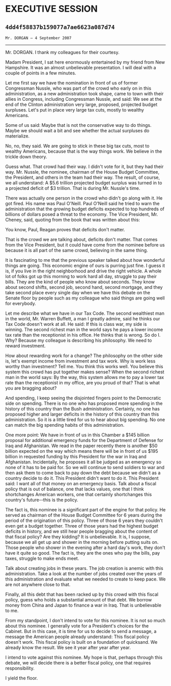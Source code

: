 # EXECUTIVE SESSION
## `4dd4f58837b159077a7ae6623a087d74`
`Mr. DORGAN — 4 September 2007`

---


Mr. DORGAN. I thank my colleagues for their courtesy.

Madam President, I sat here enormously entertained by my friend from 
New Hampshire. It was an almost unbelievable presentation. I will deal 
with a couple of points in a few minutes.

Let me first say we have the nomination in front of us of former 
Congressman Nussle, who was part of the crowd who early on in this 
administration, as a new administration took shape, came to town with 
their allies in Congress, including Congressman Nussle, and said: We 
see at the end of the Clinton administration very large, proposed, 
projected budget surpluses. Let's put in place very large tax cuts, 
mostly to wealthy Americans.

Some of us said: Maybe that is not the conservative way to do things. 
Maybe we should wait a bit and see whether the actual surpluses do 
materialize.

No, no, they said. We are going to stick in these big tax cuts, most 
to wealthy Americans, because that is the way things work. We believe 
in the trickle down theory.

Guess what. That crowd had their way. I didn't vote for it, but they 
had their way. Mr. Nussle, the nominee, chairman of the House Budget 
Committee, the President, and others in the team had their way. The 
result, of course, we all understand: A $5.6 trillion projected budget 
surplus was turned in to a projected deficit of $3 trillion. That is 
during Mr. Nussle's time.

There was actually one person in the crowd who didn't go along with 
it. He got fired. His name was Paul O'Neill. Paul O'Neill said he tried 
to warn the administration that the growing budget deficits expected to 
top hundreds of billions of dollars posed a threat to the economy. The 
Vice President, Mr. Cheney, said, quoting from the book that was 
written about this:




 You know, Paul, Reagan proves that deficits don't matter.


That is the crowd we are talking about, deficits don't matter. That 
comes from the Vice President, but it could have come from the nominee 
before us because it is all part of the same crowd, believing in the 
same thing.

It is fascinating to me that the previous speaker talked about how 
wonderful things are going. This economic engine of ours is purring 
just fine. I guess it is, if you live in the right neighborhood and 
drive the right vehicle. A whole lot of folks got up this morning to 
work hard all day, struggle to pay their bills. They are the kind of 
people who know about seconds. They know about second shifts, second 
job, second hand, second mortgage, and they take second place every 
single day when we have this debate on the Senate floor by people such 
as my colleague who said things are going well for everybody.



Let me describe what we have in our Tax Code. The second wealthiest 
man in the world, Mr. Warren Buffett, a man I greatly admire, said he 
thinks our Tax Code doesn't work at all. He said: If this is class war, 
my side is winning. The second richest man in the world says he pays a 
lower income tax rate than the receptionist in his office. He thinks 
that is wrong. So do I. Why? Because my colleague is describing his 
philosophy. We need to reward investment.

How about rewarding work for a change? The philosophy on the other 
side is, let's exempt income from investment and tax work. Why is work 
less worthy than investment? Tell me. You think this works well. You 
believe this system this crowd has put together makes sense? When the 
second richest man in the world says: By the way, this system allows me 
to pay a lower tax rate than the receptionist in my office, are you 
proud of that? That is what you are bragging about?


And spending, I keep seeing the disjointed fingers point to the 
Democratic side on spending. There is no one who has proposed more 
spending in the history of this country than the Bush administration. 
Certainly, no one has proposed higher and larger deficits in the 
history of this country than this administration. So it is a little 
tired for us to hear about big spending. No one can match the big 
spending habits of this administration.

One more point: We have in front of us in this Chamber a $145 billion 
proposal for additional emergency funds for the Department of Defense 
for Iraq and Afghanistan. We read in the paper recently there is 
another $50 billion expected on the way which means there will be in 
front of us $195 billion in requested funding by this President for the 
war in Iraq and Afghanistan. Incidentally, he proposes it all be judged 
as an emergency so none of it has to be paid for. So we will continue 
to send soldiers to war and then ask them to come back to pay down the 
debt because we didn't as a country decide to do it. This President 
didn't want to do it. This President said: I want all of that money on 
an emergency basis. Talk about a fiscal policy that is out of balance, 
one that lacks values, one that I think shortchanges American workers, 
one that certainly shortchanges this country's future--this is the 
policy.

The fact is, this nominee is a significant part of the engine for 
that policy. He served as chairman of the House Budget Committee for 6 
years during the period of the origination of this policy. Three of 
those 6 years they couldn't even get a budget together. Three of those 
years had the highest budget deficits in history, and we still hear 
people bragging about the content of that fiscal policy? Are they 
kidding? It is unbelievable. It is, I suppose, because we all get up 
and shower in the morning before putting suits on. Those people who 
shower in the evening after a hard day's work, they don't have it quite 
so good. The fact is, they are the ones who pay the bills, pay taxes, 
struggle to make ends meet.

Talk about creating jobs in these years. The job creation is anemic 
with this administration. Take a look at the number of jobs created 
over the years of this administration and evaluate what we needed to 
create to keep pace. We are not anywhere close to that.

Finally, all this debt that has been racked up by this crowd with 
this fiscal policy, guess who holds a substantial amount of that debt. 
We borrow money from China and Japan to finance a war in Iraq. That is 
unbelievable to me.

From my standpoint, I don't intend to vote for this nominee. It is 
not so much about this nominee. I generally vote for a President's 
choices for the Cabinet. But in this case, it is time for us to decide 
to send a message, a message the American people already understand: 
This fiscal policy doesn't work. This fiscal policy is built on a 
foundation of quicksand. We already know the result. We see it year 
after year after year.

I intend to vote against this nominee. My hope is that, perhaps 
through this debate, we will decide there is a better fiscal policy, 
one that requires responsibility.

I yield the floor.